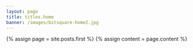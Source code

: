```yaml
---
layout: page
title: titles.home
banner: /images/bitsquare-home2.jpg
---
```


{% assign page = site.posts.first %}
{% assign content = page.content %}

